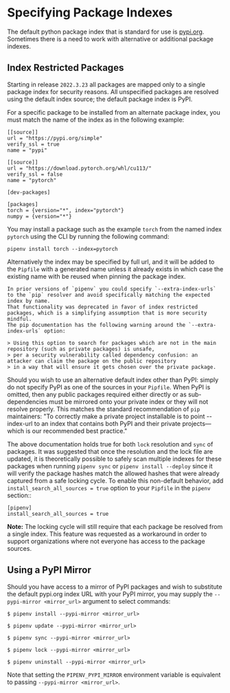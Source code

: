 # Specifying Package Indexes

The default python package index that is standard for use is [pypi.org](https://pypi.org).
Sometimes there is a need to work with alternative or additional package indexes.

## Index Restricted Packages

Starting in release `2022.3.23` all packages are mapped only to a single package index for security reasons.
All unspecified packages are resolved using the default index source; the default package index is PyPI.

For a specific package to be installed from an alternate package index, you must match the name of the index as in the following example:

    [[source]]
    url = "https://pypi.org/simple"
    verify_ssl = true
    name = "pypi"

    [[source]]
    url = "https://download.pytorch.org/whl/cu113/"
    verify_ssl = false
    name = "pytorch"

    [dev-packages]

    [packages]
    torch = {version="*", index="pytorch"}
    numpy = {version="*"}

You may install a package such as the example `torch` from the named index `pytorch` using the CLI by running
the following command:

`pipenv install torch --index=pytorch`

Alternatively the index may be specified by full url, and it will be added to the `Pipfile` with a generated name
unless it already exists in which case the existing name with be reused when pinning the package index.

```{note}
In prior versions of `pipenv` you could specify `--extra-index-urls` to the `pip` resolver and avoid specifically matching the expected index by name.
That functionality was deprecated in favor of index restricted packages, which is a simplifying assumption that is more security mindful.
The pip documentation has the following warning around the `--extra-index-urls` option:

> Using this option to search for packages which are not in the main repository (such as private packages) is unsafe,
> per a security vulnerability called dependency confusion: an attacker can claim the package on the public repository
> in a way that will ensure it gets chosen over the private package.
```

Should you wish to use an alternative default index other than PyPI: simply do not specify PyPI as one of the
sources in your `Pipfile`.  When PyPI is omitted, then any public packages required either directly or
as sub-dependencies must be mirrored onto your private index or they will not resolve properly.  This matches the
standard recommendation of `pip` maintainers: "To correctly make a private project installable is to point
--index-url to an index that contains both PyPI and their private projects—which is our recommended best practice."

The above documentation holds true for both `lock` resolution and `sync` of packages. It was suggested that
once the resolution and the lock file are updated, it is theoretically possible to safely scan multiple indexes
for these packages when running `pipenv sync` or `pipenv install --deploy` since it will verify the package
hashes match the allowed hashes that were already captured from a safe locking cycle.
To enable this non-default behavior, add `install_search_all_sources = true` option
to your `Pipfile` in the  `pipenv` section::

    [pipenv]
    install_search_all_sources = true

**Note:** The locking cycle will still require that each package be resolved from a single index.  This feature was
requested as a workaround in order to support organizations where not everyone has access to the package sources.

## Using a PyPI Mirror

Should you have access to a mirror of PyPI packages and wish to substitute the default pypi.org index URL with your PyPI mirror,
you may supply the `--pypi-mirror <mirror_url>` argument to select commands:

    $ pipenv install --pypi-mirror <mirror_url>

    $ pipenv update --pypi-mirror <mirror_url>

    $ pipenv sync --pypi-mirror <mirror_url>

    $ pipenv lock --pypi-mirror <mirror_url>

    $ pipenv uninstall --pypi-mirror <mirror_url>

Note that setting the `PIPENV_PYPI_MIRROR` environment variable is equivalent to passing `--pypi-mirror <mirror_url>`.
